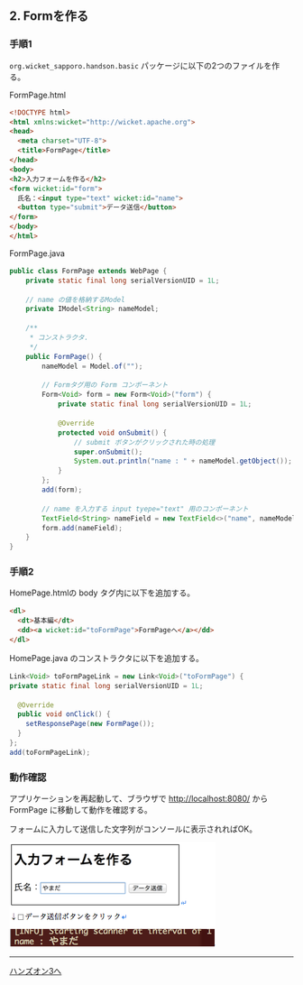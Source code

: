 ## 2. Formを作る

### 手順1

`org.wicket_sapporo.handson.basic` パッケージに以下の2つのファイルを作る。

FormPage.html

```html
<!DOCTYPE html>
<html xmlns:wicket="http://wicket.apache.org">
<head>
  <meta charset="UTF-8">
  <title>FormPage</title>
</head>
<body>
<h2>入力フォームを作る</h2>
<form wicket:id="form">
  氏名：<input type="text" wicket:id="name">
  <button type="submit">データ送信</button>
</form>
</body>
</html>
```


FormPage.java

```java
public class FormPage extends WebPage {
	private static final long serialVersionUID = 1L;

	// name の値を格納するModel
	private IModel<String> nameModel;
	
	/**
	 * コンストラクタ.
	 */
	public FormPage() {
		nameModel = Model.of("");

		// Formタグ用の Form コンポーネント
		Form<Void> form = new Form<Void>("form") {
			private static final long serialVersionUID = 1L;

			@Override
			protected void onSubmit() {
				// submit ボタンがクリックされた時の処理
				super.onSubmit();
				System.out.println("name : " + nameModel.getObject());
			}
		};
		add(form);

		// name を入力する input tyepe="text" 用のコンポーネント
		TextField<String> nameField = new TextField<>("name", nameModel);
		form.add(nameField);
	}
}		
```

### 手順2

HomePage.htmlの body タグ内に以下を追加する。

```html
<dl>
  <dt>基本編</dt>
  <dd><a wicket:id="toFormPage">FormPageへ</a></dd>
</dl>
```

HomePage.java のコンストラクタに以下を追加する。

```java
Link<Void> toFormPageLink = new Link<Void>("toFormPage") {
private static final long serialVersionUID = 1L;

  @Override
  public void onClick() {
    setResponsePage(new FormPage());
  }
};
add(toFormPageLink);
```

### 動作確認

アプリケーションを再起動して、ブラウザで [http://localhost:8080/](http://localhost:8080/)  から FormPage に移動して動作を確認する。

フォームに入力して送信した文字列がコンソールに表示されればOK。

![fig02](./fig02.png)

----

[ハンズオン3へ](./HandsOn03.md)
